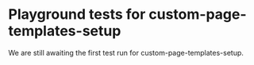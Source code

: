 # Playground tests for custom-page-templates-setup
We are still awaiting the first test run for custom-page-templates-setup.
